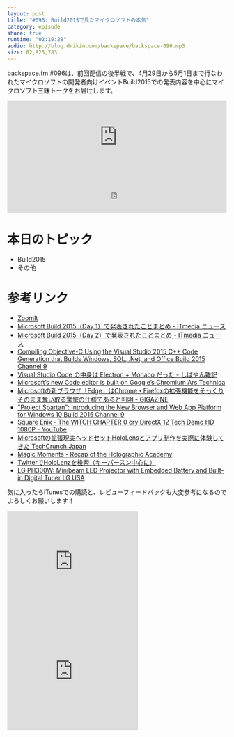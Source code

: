 ```yaml
---
layout: post
title: "#096: Build2015で見たマイクロソフトの本気"
category: episode
share: true
runtime: "02:10:28"
audio: http://blog.drikin.com/backspace/backspace-096.mp3
size: 62,825,783
---
```


backspace.fm #096は、前回配信の後半戦で、4月29日から5月1日まで行なわれたマイクロソフトの開発者向けイベントBuild2015での発表内容を中心にマイクロソフト三昧トークをお届けします。

<iframe width="100%" height="166" scrolling="no" frameborder="no" src="https://w.soundcloud.com/player/?url=https%3A//api.soundcloud.com/tracks/203812802&amp;color=ff5500&amp;auto_play=false&amp;hide_related=false&amp;show_comments=true&amp;show_user=true&amp;show_reposts=false"></iframe>

<iframe src="http://backspace.fm/subscribes.html" width="100%" height="92" scrolling="no" frameborder="0"></iframe>

# 本日のトピック

- Build2015
- その他

# 参考リンク

- [ZoomIt](https://technet.microsoft.com/ja-jp/sysinternals/bb897434.aspx?f=255&MSPPError=-2147217396)
- [Microsoft Build 2015（Day 1）で発表されたことまとめ - ITmedia ニュース](http://www.itmedia.co.jp/news/articles/1504/30/news053.html)
- [Microsoft Build 2015（Day 2）で発表されたことまとめ - ITmedia ニュース](http://www.itmedia.co.jp/news/articles/1505/01/news117.html)
- [Compiling Objective-C Using the Visual Studio 2015 C++ Code Generation that Builds Windows, SQL, .Net, and Office  Build 2015  Channel 9](http://channel9.msdn.com/Events/Build/2015/3-610)
- [Visual Studio Code の中身は Electron + Monaco だった - しばやん雑記](http://blog.shibayan.jp/entry/20150430/1430328999)
- [Microsoft’s new Code editor is built on Google’s Chromium  Ars Technica](http://arstechnica.com/information-technology/2015/04/29/microsofts-new-code-editor-is-built-on-googles-chromium/)
- [Microsoftの新ブラウザ「Edge」はChrome・Firefoxの拡張機能をそっくりそのまま奪い取る驚愕の仕様であると判明 - GIGAZINE](http://gigazine.net/news/20150430-microsoft-edge/)
- ["Project Spartan": Introducing the New Browser and Web App Platform for Windows 10  Build 2015  Channel 9](http://channel9.msdn.com/events/Build/2015/2-656)
- [Square Enix - The WITCH CHAPTER 0 cry DirectX 12 Tech Demo HD 1080P - YouTube](https://www.youtube.com/watch?v=BJB2ZmiaLVM)
- [Microsoftの拡張現実ヘッドセットHoloLensとアプリ制作を実際に体験してきた  TechCrunch Japan](http://jp.techcrunch.com/2015/05/02/20150430hololens-is-real/)
- [Magic Moments - Recap of the Holographic Academy](http://kodierer.blogspot.jp/2015/05/magic-moments-recap-of-holographic.html)
- [TwitterでHoloLenzを検索（キーパースン中心に）](https://twitter.com/search?f=realtime&q=HoloLens%20OR%20%22%E3%83%9B%E3%83%AD%E3%83%AC%E3%83%B3%E3%82%BA%22%20OR%20%22%E9%9B%BB%E8%84%B3%E3%83%A1%E3%82%AC%E3%83%8D%22%20OR%20%22%E9%9B%BB%E8%84%B3%E3%82%B3%E3%82%A4%E3%83%AB%22%20OR%20%22%E3%83%9B%E3%83%AD%E3%82%B0%E3%83%A9%E3%83%A0%22%20OR%20%22%E3%83%9B%E3%83%AD%E3%83%87%E3%83%83%E3%82%AD%22%20OR%20%22%E3%83%9B%E3%83%AD%E3%82%B0%E3%83%A9%E3%83%95%E3%82%A3%22%20from%3Ashigekzishihara%20OR%20from%3Ayasei_no_otoko%20OR%20from%3Awarapuri%20OR%20from%3Ashi3z%20OR%20from%3Aiskw226%20OR%20from%3Aakipman%20OR%20from%3Amazzo%20OR%20from%3Aksasao%20OR%20from%3Akougaku%20OR%20from%3Atuka000%20OR%20from%3Aar3bros%20OR%20from%3Akmoriyama%20OR%20from%3Amobilekackerz%20OR%20from%3Adrinami%20OR%20from%3Agoroman%20lang%3Aja%20OR%20lang%3Aen%20exclude%3Aretweets)
- [LG PH300W: Minibeam LED Projector with Embedded Battery and Built-in Digital Tuner  LG USA](http://m.lg.com/us/projectors/lg-PH300W-portable-led-projector)

気に入ったらiTunesでの購読と、レビューフィードバックも大変参考になるのでよろしくお願いします！

<iframe src="http://rcm-fe.amazon-adsystem.com/e/cm?t=driftking-22&o=9&p=12&l=bn1&mode=videogames-jp&browse=637394&fc1=000000&lt1=_blank&lc1=3366FF&bg1=FFFFFF&f=ifr" marginwidth="0" marginheight="0" width="300" height="252" border="0" frameborder="0" style="border:none;" scrolling="no"></iframe>
<iframe src="http://rcm-fe.amazon-adsystem.com/e/cm?t=driftking-22&o=9&p=12&l=bn1&mode=computers-jp&browse=2127209690&fc1=000000&lt1=_blank&lc1=3366FF&bg1=FFFFFF&f=ifr" marginwidth="0" marginheight="0" width="300" height="252" border="0" frameborder="0" style="border:none;" scrolling="no"></iframe>
